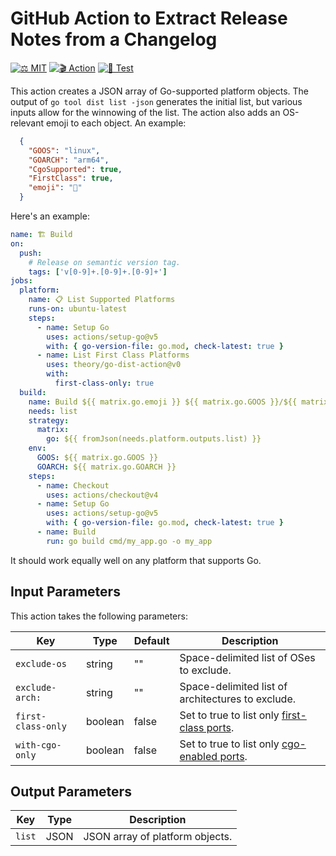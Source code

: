 # GitHub Action to Extract Release Notes from a Changelog

[![⚖️ MIT]][mit] [![🎬 Action]][action] [![🧪 Test]][ci]

This action creates a JSON array of Go-supported platform objects. The output
of `go tool dist list -json` generates the initial list, but various inputs
allow for the winnowing of the list. The action also adds an OS-relevant emoji
to each object. An example:

``` json
  {
    "GOOS": "linux",
    "GOARCH": "arm64",
    "CgoSupported": true,
    "FirstClass": true,
    "emoji": "🐧"
  }
```

Here's an example:

``` yaml
name: 🏗️ Build
on:
  push:
    # Release on semantic version tag.
    tags: ['v[0-9]+.[0-9]+.[0-9]+']
jobs:
  platform:
    name: 📋 List Supported Platforms
    runs-on: ubuntu-latest
    steps:
      - name: Setup Go
        uses: actions/setup-go@v5
        with: { go-version-file: go.mod, check-latest: true }
      - name: List First Class Platforms
        uses: theory/go-dist-action@v0
        with:
          first-class-only: true
  build:
    name: Build ${{ matrix.go.emoji }} ${{ matrix.go.GOOS }}/${{ matrix.go.GOARCH }}
    needs: list
    strategy:
      matrix:
        go: ${{ fromJson(needs.platform.outputs.list) }}
    env:
      GOOS: ${{ matrix.go.GOOS }}
      GOARCH: ${{ matrix.go.GOARCH }}
    steps:
      - name: Checkout
        uses: actions/checkout@v4
      - name: Setup Go
        uses: actions/setup-go@v5
        with: { go-version-file: go.mod, check-latest: true }
      - name: Build
        run: go build cmd/my_app.go -o my_app
```

It should work equally well on any platform that supports Go.

## Input Parameters

This action takes the following parameters:

| Key                | Type    | Default   | Description                                         |
| ------------------ | ------- | --------- |---------------------------------------------------- |
| `exclude-os`       | string  | ""        | Space-delimited list of OSes to exclude.      |
| `exclude-arch:`    | string  | ""        | Space-delimited list of architectures to exclude.    |
| `first-class-only` | boolean | false     | Set to true to list only [first-class ports]. |
| `with-cgo-only`    | boolean | false     | Set to true to list only [cgo-enabled ports]. |

## Output Parameters

| Key    | Type | Description                     |
| ------ | ---- | ------------------------------- |
| `list` | JSON | JSON array of platform objects. |

  [Keep a Changelog]: https://keepachangelog.com/en/1.1.0/
  [⚖️ MIT]: https://img.shields.io/badge/License-MIT-blue.svg "⚖️ MIT License"
  [mit]: https://opensource.org/license/MIT "⚖️ MIT License"
  [🧪 Test]: https://github.com/theory/go-dist-action/actions/workflows/test.yml/badge.svg
    "🧪 Test Status"
  [ci]: https://github.com/theory/go-dist-action/actions/workflows/test.yml
    "🧪 Test Status"
  [🎬 Action]: https://img.shields.io/badge/Marketplace-Action-orange.svg "[🎬 Marketplace Action]"
  [action]: https://github.com/marketplace/actions/extract-changelog-release-notes "[🎬 Marketplace Action]"
  [first-class ports]: https://go.dev/wiki/PortingPolicy#first-class-ports
    "Go Porting Policy: First Class Ports"
  [cgo-enabled ports]: https://pkg.go.dev/cmd/cgo "Go Packages: cgo command"

